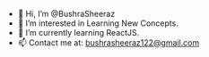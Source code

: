 - 👋 Hi, I’m @BushraSheeraz
- 👀 I’m interested in Learning New Concepts.
- 🌱 I’m currently learning ReactJS.
- 📫 Contact me at: bushrasheeraz122@gmail.com

<!---
BushraSheeraz/BushraSheeraz is a ✨ special ✨ repository because its `README.md` (this file) appears on your GitHub profile.
You can click the Preview link to take a look at your changes.
--->
